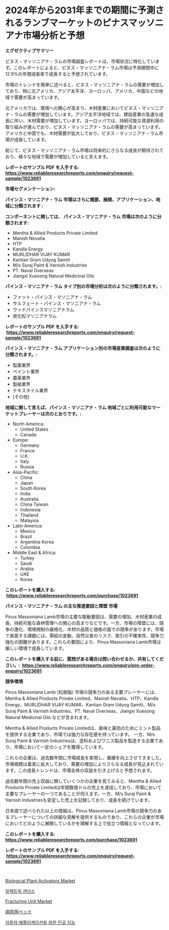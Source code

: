 <p><h1>2024年から2031年までの期間に予測されるランブマーケットのピナスマッソニアナ市場分析と予想</h1></p><p><strong>エグゼクティブサマリー</strong></p>
<p><p>ピヌス・マッソニアナ・ラムの市場調査レポートは、市場状況に特化しています。このレポートによると、ピヌス・マッソニアナ・ラム市場は予測期間中に12.9%の年間成長率で成長すると予想されています。</p><p>市場のトレンドを簡単に述べると、ピヌス・マッソニアナ・ラムの需要が増加しており、特に北アメリカ、アジア太平洋、ヨーロッパ、アメリカ、中国などの地域で需要が高まっています。</p><p>北アメリカでは、環境への関心が高まり、木材産業においてピヌス・マッソニアナ・ラムの需要が増加しています。アジア太平洋地域では、建設産業の急速な成長に伴い、木材需要が増加しています。ヨーロッパでは、持続可能な資源利用の取り組みが進んでおり、ピヌス・マッソニアナ・ラムの需要が高まっています。アメリカと中国でも、木材需要が拡大しており、ピヌス・マッソニアナ・ラム市場が成長しています。</p><p>総じて、ピヌス・マッソニアナ・ラム市場は将来的にさらなる成長が期待されており、様々な地域で需要が増加していると言えます。</p></p>
<p><strong>レポートのサンプル PDF を入手する: <a href="https://www.reliableresearchreports.com/enquiry/request-sample/1023691">https://www.reliableresearchreports.com/enquiry/request-sample/1023691</a></strong></p>
<p><strong>市場セグメンテーション:</strong></p>
<p><strong> パインス・マソニアナ・ラム 市場はさらに概要、展開、アプリケーション、地域に分類されます :</strong></p>
<p><strong>コンポーネントに関しては、 パインス・マソニアナ・ラム 市場は次のように分類されます: &nbsp;</strong></p>
<p><ul><li>Mentha & Allied Products Private Limited</li><li>Manish Nevatia</li><li>HTP</li><li>Kandla Energy</li><li>MURLIDHAR VIJAY KUMAR</li><li>Kantian Gram Udyog Samiti</li><li>M/s Suraj Paint & Varnish Industries</li><li>PT. Naval Overseas</li><li>Jiangxi Xuesong Natural Medicinal Oils</li></ul></p>
<p><strong> パインス・マソニアナ・ラム タイプ別の市場分析は次のように分類されます。:</strong></p>
<p><ul><li>ファット・パインス・マソニアナ・ラム</li><li>サルフェート・パインス・マソニアナ・ラム</li><li>ウッドパインスマソニアナラム</li><li>炭化松マソニアナラム</li></ul></p>
<p><strong>レポートのサンプル PDF を入手する: &nbsp;<a href="https://www.reliableresearchreports.com/enquiry/request-sample/1023691">https://www.reliableresearchreports.com/enquiry/request-sample/1023691</a></strong></p>
<p><strong> パインス・マソニアナ・ラム アプリケーション別の市場産業調査は次のように分類されます。:</strong></p>
<p><ul><li>製薬業界</li><li>ペイント業界</li><li>農薬業界</li><li>製紙業界</li><li>テキスタイル業界</li><li>[その他]</li></ul></p>
<p><strong>地域に関して言えば、パインス・マソニアナ・ラム 地域ごとに利用可能なマーケットプレーヤーは次のとおりです。:</strong></p>
<p><ul>
    <li>
        North America:
        <ul>
            <li>United States</li>
            <li>Canada</li>
        </ul>
    </li>
    <li>
        Europe:
        <ul>
            <li>Germany</li>
            <li>France</li>
            <li>U.K.</li>
            <li>Italy</li>
            <li>Russia</li>
        </ul>
    </li>
    <li>
        Asia-Pacific:
        <ul>
            <li>China</li>
            <li>Japan</li>
            <li>South Korea</li>
            <li>India</li>
            <li>Australia</li>
            <li>China Taiwan</li>
            <li>Indonesia</li>
            <li>Thailand</li>
            <li>Malaysia</li>
        </ul>
    </li>
    <li>
        Latin America:
        <ul>
            <li>Mexico</li>
            <li>Brazil</li>
            <li>Argentina Korea</li>
            <li>Colombia</li>
        </ul>
    </li>
    <li>
        Middle East & Africa:
        <ul>
            <li>Turkey</li>
            <li>Saudi</li>
            <li>Arabia</li>
            <li>UAE</li>
            <li>Korea</li>
        </ul>
    </li>
    </ul></p>
<p><strong>このレポートを購入する: &nbsp;<a href="https://www.reliableresearchreports.com/purchase/1023691">https://www.reliableresearchreports.com/purchase/1023691</a></strong></p>
<p><strong>パインス・マソニアナ・ラム の主な推進要因と障壁 市場</strong></p>
<p><p>Pinus Massoniana Lamb市場の主要な駆動要因は、需要の増加、木材産業の成長、持続可能な森林管理への関心の高まりなどです。一方、市場の障壁には、競争の激化、環境規制の厳格化、木材の品質と価格の面での競争があります。市場で直面する課題には、需給の変動、自然災害のリスク、取引の不確実性、競争力強化の困難があります。これらの要因により、Pinus Massoniana Lamb市場は厳しい環境で成長しています。</p></p>
<p><strong>このレポートを購入する前に、質問がある場合は問い合わせるか、共有してください。:&nbsp; <a href="https://www.reliableresearchreports.com/enquiry/pre-order-enquiry/1023691">https://www.reliableresearchreports.com/enquiry/pre-order-enquiry/1023691</a></strong></p>
<p><strong>競争環境</strong></p>
<p><p>Pinus Massoniana Lamb (松樹脂) 市場の競争力のある主要プレーヤーには、Mentha & Allied Products Private Limited、Manish Nevatia、HTP、Kandla Energy、MURLIDHAR VIJAY KUMAR、Kantian Gram Udyog Samiti、M/s Suraj Paint & Varnish Industries、PT. Naval Overseas、Jiangxi Xuesong Natural Medicinal Oils などが含まれます。</p><p>Mentha & Allied Products Private Limitedは、香味と薬効のためにミント製品を提供する企業であり、市場では強力な存在感を持っています。 一方、M/s Suraj Paint & Varnish Industriesは、塗料およびワニス製品を製造する企業であり、市場において一定のシェアを獲得しています。</p><p>これらの企業は、過去数年間に市場成長を実現し、業績を向上させてきました。市場規模は着実に拡大しており、需要の増加によりさらなる成長が見込まれています。この成長トレンドは、市場全体の収益を引き上げると予想されます。</p><p>過去数年間の売上収益に関していくつかの企業を見てみると、Mentha & Allied Products Private Limitedは年間数億ドルの売上を達成しており、市場において主要なプレーヤーの一つであることが伺えます。一方、M/s Suraj Paint & Varnish Industriesも安定した売上を記録しており、成長を続けています。</p><p>日本語で述べられた以上の情報は、Pinus Massoniana Lamb市場の競争力のあるプレーヤーについての詳細な見解を提供するものであり、これらの企業が市場においてどのように展開しているかを理解する上で役立つ情報となっています。</p></p>
<p><strong>このレポートを購入する: &nbsp; <a href="https://www.reliableresearchreports.com/purchase/1023691">https://www.reliableresearchreports.com/purchase/1023691</a></strong></p>
<p><strong>レポートのサンプル PDF を入手する: &nbsp;<a href="https://www.reliableresearchreports.com/enquiry/request-sample/1023691">https://www.reliableresearchreports.com/enquiry/request-sample/1023691</a></strong><strong></strong></p>
<p>&nbsp;</p>
<p><p><a href="https://issuu.com/reportprime-2/docs/biological-plant-activators-market-size-2030.pptx">Biological Plant Activators Market</a></p><p><a href="https://github.com/Howaoole34545/Market-Research-Report-List-1/blob/main/11282188157.md">일렉트릭 샌더스</a></p><p><a href="https://view.publitas.com/reportprime-1/fracturing-unit-market-insights-market-players-and-forecast-till-2031/">Fracturing Unit Market</a></p><p><a href="https://medium.com/@jacksonwiza1924/%E7%97%85%E9%99%A2%E3%83%99%E3%83%83%E3%83%89%E5%B8%82%E5%A0%B4%E3%82%B7%E3%82%A7%E3%82%A2%E3%81%AE%E6%8E%A8%E7%A7%BB%E3%81%A8%E5%B8%82%E5%A0%B4%E6%88%90%E9%95%B7%E3%83%88%E3%83%AC%E3%83%B3%E3%83%892024%E5%B9%B4%E3%81%8B%E3%82%892031%E5%B9%B4%E3%81%BE%E3%81%A7-61c76d531f68">病院用ベッド</a></p><p><a href="https://medium.com/@derrickmafrks96745/%EC%9D%B8%EA%B3%B5%EC%A7%80%EB%8A%A5-%EC%9E%90%EB%8F%99%EC%B0%A8-%EC%95%A0%ED%94%8C%EB%A6%AC%EC%BC%80%EC%9D%B4%EC%85%98-%EC%8B%9C%EC%9E%A5%EC%9D%80-%EC%8B%9C%EC%9E%A5-%EC%A0%90%EC%9C%A0%EC%9C%A8-%EC%8B%9C%EC%9E%A5-%ED%8A%B8%EB%A0%8C%EB%93%9C-%EB%B0%8F-%EC%8B%9C%EC%9E%A5-%EC%84%B1%EC%9E%A5%EC%97%90-%EB%8C%80%ED%95%9C-%EC%A0%95%EB%B3%B4%EB%A5%BC-%EC%A0%9C%EA%B3%B5%ED%95%A9%EB%8B%88%EB%8B%A4-334fd1c532de">자동차 애플리케이션을 위한 인공 지능</a></p></p>